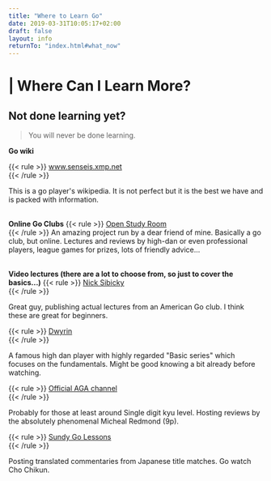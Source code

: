 ```yaml
---
title: "Where to Learn Go"
date: 2019-03-31T10:05:17+02:00
draft: false
layout: info
returnTo: "index.html#what_now"
---
```


# | Where Can I Learn More?
## Not done learning yet?

> You will never be done learning.  

**Go wiki**

{{< rule >}}
	<a href="https://senseis.xmp.net/" target="_blank">www.senseis.xmp.net</a>  
{{< /rule >}}

This is a go player's wikipedia. It is not perfect but it is the best we have and is packed with information.
<br><br> 

**Online Go Clubs**
{{< rule >}}
	<a href="https://www.openstudyroom.org" target="_blank">Open Study Room</a>  
{{< /rule >}}
An amazing project run by a dear friend of mine. Basically a go club, but online. Lectures and reviews by high-dan or even professional players, league games for prizes, lots of friendly advice...
<br><br>

**Video lectures (there are a lot to choose from, so just to cover the basics...)**
{{< rule >}}
	<a href="https://www.youtube.com/user/nicksibicky" target="_blank">Nick Sibicky</a>  
{{< /rule >}}

Great guy, publishing actual lectures from an American Go club. I think these are great for beginners. 

{{< rule >}}
	<a href="https://www.youtube.com/user/dwyrin" target="_blank">Dwyrin</a>  
{{< /rule >}}

A famous high dan player with highly regarded "Basic series" which focuses on the fundamentals. Might be good knowing a bit already before watching.

{{< rule >}}
	<a href="https://www.youtube.com/user/USGOWeb" target="_blank">Official AGA channel</a>  
{{< /rule >}}

Probably for those at least around Single digit kyu level. Hosting reviews by the absolutely phenomenal Micheal Redmond (9p).

{{< rule >}}
	<a href="https://www.youtube.com/user/sundaygolessons" target="_blank">Sundy Go Lessons</a>  
{{< /rule >}}

Posting translated commentaries from Japanese title matches. Go watch Cho Chikun. 